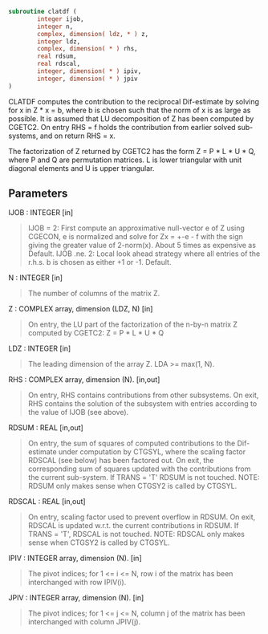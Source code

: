 ```fortran
subroutine clatdf (
        integer ijob,
        integer n,
        complex, dimension( ldz, * ) z,
        integer ldz,
        complex, dimension( * ) rhs,
        real rdsum,
        real rdscal,
        integer, dimension( * ) ipiv,
        integer, dimension( * ) jpiv
)
```

CLATDF computes the contribution to the reciprocal Dif-estimate
by solving for x in Z \* x = b, where b is chosen such that the norm
of x is as large as possible. It is assumed that LU decomposition
of Z has been computed by CGETC2. On entry RHS = f holds the
contribution from earlier solved sub-systems, and on return RHS = x.

The factorization of Z returned by CGETC2 has the form
Z = P \* L \* U \* Q, where P and Q are permutation matrices. L is lower
triangular with unit diagonal elements and U is upper triangular.

## Parameters
IJOB : INTEGER [in]
> IJOB = 2: First compute an approximative null-vector e
> of Z using CGECON, e is normalized and solve for
> Zx = +-e - f with the sign giving the greater value of
> 2-norm(x).  About 5 times as expensive as Default.
> IJOB .ne. 2: Local look ahead strategy where
> all entries of the r.h.s. b is chosen as either +1 or
> -1.  Default.

N : INTEGER [in]
> The number of columns of the matrix Z.

Z : COMPLEX array, dimension (LDZ, N) [in]
> On entry, the LU part of the factorization of the n-by-n
> matrix Z computed by CGETC2:  Z = P \* L \* U \* Q

LDZ : INTEGER [in]
> The leading dimension of the array Z.  LDA >= max(1, N).

RHS : COMPLEX array, dimension (N). [in,out]
> On entry, RHS contains contributions from other subsystems.
> On exit, RHS contains the solution of the subsystem with
> entries according to the value of IJOB (see above).

RDSUM : REAL [in,out]
> On entry, the sum of squares of computed contributions to
> the Dif-estimate under computation by CTGSYL, where the
> scaling factor RDSCAL (see below) has been factored out.
> On exit, the corresponding sum of squares updated with the
> contributions from the current sub-system.
> If TRANS = 'T' RDSUM is not touched.
> NOTE: RDSUM only makes sense when CTGSY2 is called by CTGSYL.

RDSCAL : REAL [in,out]
> On entry, scaling factor used to prevent overflow in RDSUM.
> On exit, RDSCAL is updated w.r.t. the current contributions
> in RDSUM.
> If TRANS = 'T', RDSCAL is not touched.
> NOTE: RDSCAL only makes sense when CTGSY2 is called by
> CTGSYL.

IPIV : INTEGER array, dimension (N). [in]
> The pivot indices; for 1 <= i <= N, row i of the
> matrix has been interchanged with row IPIV(i).

JPIV : INTEGER array, dimension (N). [in]
> The pivot indices; for 1 <= j <= N, column j of the
> matrix has been interchanged with column JPIV(j).
